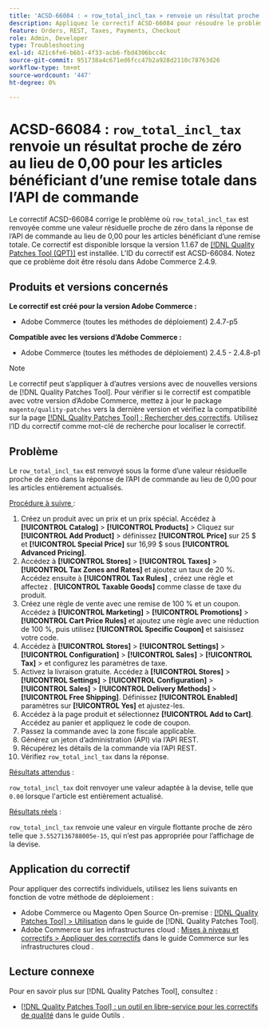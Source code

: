 ```yaml
---
title: 'ACSD-66084 : « row_total_incl_tax » renvoie un résultat proche de zéro au lieu de 0,00 pour les articles bénéficiant d’une remise totale dans l’API de commande'
description: Appliquez le correctif ACSD-66084 pour résoudre le problème d’Adobe Commerce où « row_total_incl_tax » renvoyait une valeur résiduelle proche de zéro au lieu de 0,00 pour les éléments entièrement actualisés dans la réponse de l’API de commande.
feature: Orders, REST, Taxes, Payments, Checkout
role: Admin, Developer
type: Troubleshooting
exl-id: 421c6fe6-b6b1-4f33-acb6-fbd4306bcc4c
source-git-commit: 951738a4c671ed6fcc47b2a928d2110c78763d26
workflow-type: tm+mt
source-wordcount: '447'
ht-degree: 0%

---
```


# ACSD-66084 : `row_total_incl_tax` renvoie un résultat proche de zéro au lieu de 0,00 pour les articles bénéficiant d’une remise totale dans l’API de commande

Le correctif ACSD-66084 corrige le problème où `row_total_incl_tax` est renvoyée comme une valeur résiduelle proche de zéro dans la réponse de l’API de commande au lieu de 0,00 pour les articles bénéficiant d’une remise totale. Ce correctif est disponible lorsque la version 1.1.67 de [[!DNL Quality Patches Tool (QPT)]](/help/tools/quality-patches-tool/quality-patches-tool-to-self-serve-quality-patches.md) est installée. L’ID du correctif est ACSD-66084. Notez que ce problème doit être résolu dans Adobe Commerce 2.4.9.

## Produits et versions concernés

**Le correctif est créé pour la version Adobe Commerce :**

* Adobe Commerce (toutes les méthodes de déploiement) 2.4.7-p5

**Compatible avec les versions d’Adobe Commerce :**

* Adobe Commerce (toutes les méthodes de déploiement) 2.4.5 - 2.4.8-p1

>[!NOTE]
>
>Le correctif peut s’appliquer à d’autres versions avec de nouvelles versions de [!DNL Quality Patches Tool]. Pour vérifier si le correctif est compatible avec votre version d’Adobe Commerce, mettez à jour le package `magento/quality-patches` vers la dernière version et vérifiez la compatibilité sur la page [[!DNL Quality Patches Tool] : Rechercher des correctifs](https://experienceleague.adobe.com/tools/commerce-quality-patches/index.html). Utilisez l’ID du correctif comme mot-clé de recherche pour localiser le correctif.

## Problème

Le `row_total_incl_tax` est renvoyé sous la forme d’une valeur résiduelle proche de zéro dans la réponse de l’API de commande au lieu de 0,00 pour les articles entièrement actualisés.

<u>Procédure à suivre </u> :

1. Créez un produit avec un prix et un prix spécial. Accédez à **[!UICONTROL Catalog]** > **[!UICONTROL Products]** > Cliquez sur **[!UICONTROL Add Product]** > définissez **[!UICONTROL Price]** sur 25 $ et **[!UICONTROL Special Price]** sur 16,99 $ sous **[!UICONTROL Advanced Pricing]**.
1. Accédez à **[!UICONTROL Stores]** > **[!UICONTROL Taxes]** > **[!UICONTROL Tax Zones and Rates]** et ajoutez un taux de 20 %. Accédez ensuite à **[!UICONTROL Tax Rules]** , créez une règle et affectez .
   **[!UICONTROL Taxable Goods]** comme classe de taxe du produit.
1. Créez une règle de vente avec une remise de 100 % et un coupon. Accédez à **[!UICONTROL Marketing]** > **[!UICONTROL Promotions]** > **[!UICONTROL Cart Price Rules]** et ajoutez une règle avec une réduction de 100 %, puis utilisez **[!UICONTROL Specific Coupon]** et saisissez votre code.
1. Accédez à **[!UICONTROL Stores]** > **[!UICONTROL Settings]** > **[!UICONTROL Configuration]** > **[!UICONTROL Sales]** > **[!UICONTROL Tax]** > et configurez les paramètres de taxe.
1. Activez la livraison gratuite. Accédez à **[!UICONTROL Stores]** > **[!UICONTROL Settings]** > **[!UICONTROL Configuration]** > **[!UICONTROL Sales]** > **[!UICONTROL Delivery Methods]** > **[!UICONTROL Free Shipping]**. Définissez **[!UICONTROL Enabled]** paramètres sur **[!UICONTROL Yes]** et ajustez-les.
1. Accédez à la page produit et sélectionnez **[!UICONTROL Add to Cart]**. Accédez au panier et appliquez le code de coupon.
1. Passez la commande avec la zone fiscale applicable.
1. Générez un jeton d’administration (API) via l’API REST.
1. Récupérez les détails de la commande via l’API REST.
1. Vérifiez `row_total_incl_tax` dans la réponse.

<u>Résultats attendus</u> :

`row_total_incl_tax` doit renvoyer une valeur adaptée à la devise, telle que `0.00` lorsque l&#39;article est entièrement actualisé.

<u>Résultats réels</u> :

`row_total_incl_tax` renvoie une valeur en virgule flottante proche de zéro telle que `3.5527136788005e-15`, qui n’est pas appropriée pour l’affichage de la devise.

## Application du correctif

Pour appliquer des correctifs individuels, utilisez les liens suivants en fonction de votre méthode de déploiement :

* Adobe Commerce ou Magento Open Source On-premise : [[!DNL Quality Patches Tool] > Utilisation](/help/tools/quality-patches-tool/usage.md) dans le guide de [!DNL Quality Patches Tool].
* Adobe Commerce sur les infrastructures cloud : [Mises à niveau et correctifs > Appliquer des correctifs](https://experienceleague.adobe.com/docs/commerce-cloud-service/user-guide/develop/upgrade/apply-patches.html) dans le guide Commerce sur les infrastructures cloud .

## Lecture connexe

Pour en savoir plus sur [!DNL Quality Patches Tool], consultez :

* [[!DNL Quality Patches Tool] : un outil en libre-service pour les correctifs de qualité](/help/tools/quality-patches-tool/quality-patches-tool-to-self-serve-quality-patches.md) dans le guide Outils .
